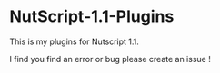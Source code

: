 # NutScript-1.1-Plugins


This is my plugins for Nutscript 1.1.

I find you find an error or bug please create an issue !
